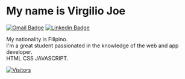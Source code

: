 <h1>My name is Virgilio Joe</h1>

[![Gmail Badge](https://img.shields.io/badge/-Gmail-c14438?style=flat-square&logo=Gmail&logoColor=white&link=mailto:virgiliojoe97@gmail.com)](mailto:virgiliojoe97@gmail.com)
[![Linkedin Badge](https://img.shields.io/badge/-Instagram-purple?style=flat-square&logo=Instagram&logoColor=white&link=https://www.linkedin.com/in/joe.7677/)](https://www.instagram.com/joe.7677/)

My nationality is Filipino.
<br>
I'm a great student passionated in the knowledge of the web and app developer.
<br>
HTML CSS JAVASCRIPT.

[![Visitors](https://visitor-badge.glitch.me/badge?page_id=github/virgiliojoe97)](https://github.com/virgiliojor97)

